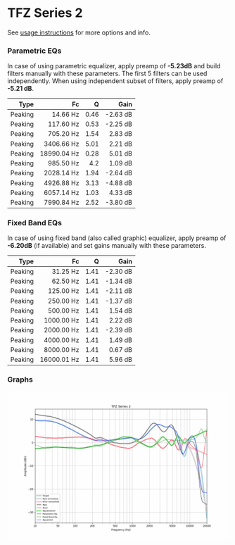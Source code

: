 # TFZ Series 2
See [usage instructions](https://github.com/jaakkopasanen/AutoEq#usage) for more options and info.

### Parametric EQs
In case of using parametric equalizer, apply preamp of **-5.23dB** and build filters manually
with these parameters. The first 5 filters can be used independently.
When using independent subset of filters, apply preamp of **-5.21 dB**.

| Type    | Fc          |    Q | Gain     |
|--------:|------------:|-----:|---------:|
| Peaking | 14.66 Hz    | 0.46 | -2.63 dB |
| Peaking | 117.60 Hz   | 0.53 | -2.25 dB |
| Peaking | 705.20 Hz   | 1.54 | 2.83 dB  |
| Peaking | 3406.66 Hz  | 5.01 | 2.21 dB  |
| Peaking | 18990.04 Hz | 0.28 | 5.01 dB  |
| Peaking | 985.50 Hz   | 4.2  | 1.09 dB  |
| Peaking | 2028.14 Hz  | 1.94 | -2.64 dB |
| Peaking | 4926.88 Hz  | 3.13 | -4.88 dB |
| Peaking | 6057.14 Hz  | 1.03 | 4.33 dB  |
| Peaking | 7990.84 Hz  | 2.52 | -3.80 dB |

### Fixed Band EQs
In case of using fixed band (also called graphic) equalizer, apply preamp of **-6.20dB**
(if available) and set gains manually with these parameters.

| Type    | Fc          |    Q | Gain     |
|--------:|------------:|-----:|---------:|
| Peaking | 31.25 Hz    | 1.41 | -2.30 dB |
| Peaking | 62.50 Hz    | 1.41 | -1.34 dB |
| Peaking | 125.00 Hz   | 1.41 | -2.11 dB |
| Peaking | 250.00 Hz   | 1.41 | -1.37 dB |
| Peaking | 500.00 Hz   | 1.41 | 1.54 dB  |
| Peaking | 1000.00 Hz  | 1.41 | 2.22 dB  |
| Peaking | 2000.00 Hz  | 1.41 | -2.39 dB |
| Peaking | 4000.00 Hz  | 1.41 | 1.49 dB  |
| Peaking | 8000.00 Hz  | 1.41 | 0.67 dB  |
| Peaking | 16000.01 Hz | 1.41 | 5.96 dB  |

### Graphs
![](./TFZ%20Series%202.png)